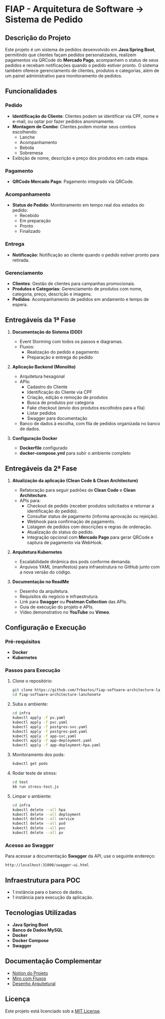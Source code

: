 
# FIAP - Arquitetura de Software -> Sistema de Pedido

## Descrição do Projeto

Este projeto é um sistema de pedidos desenvolvido em **Java Spring Boot**, permitindo que clientes façam pedidos personalizados, realizem pagamentos via QRCode do **Mercado Pago**, acompanhem o status de seus pedidos e recebam notificações quando o pedido estiver pronto. O sistema também oferece gerenciamento de clientes, produtos e categorias, além de um painel administrativo para monitoramento de pedidos.

## Funcionalidades

### Pedido
- **Identificação do Cliente**: Clientes podem se identificar via CPF, nome e e-mail, ou optar por fazer pedidos anonimamente.
- **Montagem de Combo**: Clientes podem montar seus combos escolhendo:
    - Lanche
    - Acompanhamento
    - Bebida
    - Sobremesa
- Exibição de nome, descrição e preço dos produtos em cada etapa.

### Pagamento
- **QRCode Mercado Pago**: Pagamento integrado via QRCode.

### Acompanhamento
- **Status do Pedido**: Monitoramento em tempo real dos estados do pedido:
    - Recebido
    - Em preparação
    - Pronto
    - Finalizado

### Entrega
- **Notificação**: Notificação ao cliente quando o pedido estiver pronto para retirada.

### Gerenciamento
- **Clientes**: Gestão de clientes para campanhas promocionais.
- **Produtos e Categorias**: Gerenciamento de produtos com nome, categoria, preço, descrição e imagens.
- **Pedidos**: Acompanhamento de pedidos em andamento e tempo de espera.

## Entregáveis da 1ª Fase

1. **Documentação do Sistema (DDD)**
    - Event Storming com todos os passos e diagramas.
    - Fluxos:
        - Realização do pedido e pagamento
        - Preparação e entrega do pedido

2. **Aplicação Backend (Monolito)**
    - Arquitetura hexagonal
    - APIs:
        - Cadastro do Cliente
        - Identificação do Cliente via CPF
        - Criação, edição e remoção de produtos
        - Busca de produtos por categoria
        - Fake checkout (envio dos produtos escolhidos para a fila)
        - Listar pedidos
        - Swagger para documentação
    - Banco de dados à escolha, com fila de pedidos organizada no banco de dados.

3. **Configuração Docker**
    - **Dockerfile** configurado
    - **docker-compose.yml** para subir o ambiente completo

## Entregáveis da 2ª Fase

1. **Atualização da aplicação (Clean Code & Clean Architecture)**
    - Refatoração para seguir padrões de **Clean Code** e **Clean Architecture**.
    - APIs para:
        - Checkout de pedido (receber produtos solicitados e retornar a identificação do pedido).
        - Consultar status de pagamento (informa aprovação ou rejeição).
        - Webhook para confirmação de pagamento.
        - Listagem de pedidos com descrições e regras de ordenação.
        - Atualização do status do pedido.
        - Integração opcional com **Mercado Pago** para gerar QRCode e captura de pagamento via WebHook.

2. **Arquitetura Kubernetes**
    - Escalabilidade dinâmica dos pods conforme demanda.
    - Arquivos YAML (manifestos) para infraestrutura no GitHub junto com a nova versão do código.

3. **Documentação no ReadMe**
    - Desenho da arquitetura.
    - Requisitos do negócio e infraestrutura.
    - Link para **Swagger** ou **Postman Collection** das APIs.
    - Guia de execução do projeto e APIs.
    - Vídeo demonstrativo no **YouTube** ou **Vimeo**.

## Configuração e Execução

### Pré-requisitos
- **Docker**
- **Kubernetes**

### Passos para Execução

1. Clone o repositório:
   ```bash
   git clone https://github.com/frbastos/fiap-software-architecture-lanchonete.git
   cd fiap-software-architecture-lanchonete
   ```

2. Suba o ambiente:
   ```bash
   cd infra
   kubectl apply -f pv.yaml
   kubectl apply -f pvc.yaml
   kubectl apply -f postgres-svc.yaml
   kubectl apply -f postgres-pod.yaml
   kubectl apply -f app-svc.yaml
   kubectl apply -f app-deployment.yaml
   kubectl apply -f app-deployment-hpa.yaml
   ```

3. Monitoramento dos pods:
   ```bash
   kubectl get pods
   ```

4. Rodar teste de stress:
   ```bash
   cd test
   k6 run stress-test.js
   ```

5. Limpar o ambiente:
   ```bash
   cd infra
   kubectl delete --all hpa 
   kubectl delete --all deployment
   kubectl delete --all service
   kubectl delete --all pod
   kubectl delete --all pvc
   kubectl delete --all pv
   ```

### Acesso ao Swagger

Para acessar a documentação **Swagger** da API, use o seguinte endereço:

```
http://localhost:31000/swagger-ui.html
```

## Infraestrutura para POC

- 1 instância para o banco de dados.
- 1 instância para execução da aplicação.

## Tecnologias Utilizadas

- **Java Spring Boot**
- **Banco de Dados MySQL**
- **Docker**
- **Docker Compose**
- **Swagger**

## Documentação Complementar

- [Notion do Projeto](https://global-gorilla-13f.notion.site/FIAP-Projeto-Lanchonete-26bfdcca5de84ce8974cbfad8286dcc2)
- [Miro com Fluxos](https://miro.com/app/board/uXjVK3DvRAo=/?share_link_id=212036327976)
- [Desenho Arquitetural](https://drive.google.com/file/d/1AEXMlenSdZBZrCMsV1WPH-S74CJdL_mp/view?usp=sharing)

## Licença

Este projeto está licenciado sob a [MIT License](https://opensource.org/licenses/MIT).
